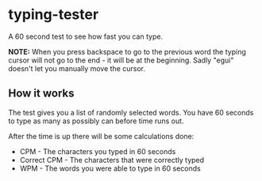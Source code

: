 # typing-tester

A 60 second test to see how fast you can type.

**NOTE:** When you press backspace to go to the previous word the typing cursor will not go to the end - it will be at the beginning. Sadly "egui" doesn't let you manually move the cursor.

## How it works

The test gives you a list of randomly selected words. You have 60 seconds to type as many as possibly can before time runs out.

After the time is up there will be some calculations done:
- CPM - The characters you typed in 60 seconds
- Correct CPM - The characters that were correctly typed
- WPM - The words you were able to type in 60 seconds


